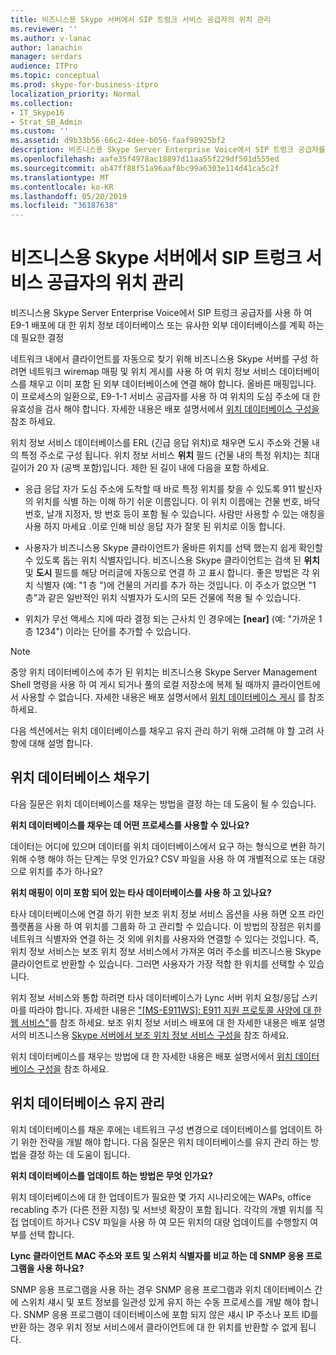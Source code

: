 ```yaml
---
title: 비즈니스용 Skype 서버에서 SIP 트렁크 서비스 공급자의 위치 관리
ms.reviewer: ''
ms.author: v-lanac
author: lanachin
manager: serdars
audience: ITPro
ms.topic: conceptual
ms.prod: skype-for-business-itpro
localization_priority: Normal
ms.collection:
- IT_Skype16
- Strat_SB_Admin
ms.custom: ''
ms.assetid: d9b33b56-66c2-4dee-b056-faaf98925bf2
description: 비즈니스용 Skype Server Enterprise Voice에서 SIP 트렁크 공급자를 사용 하 여 E9-1 배포에 대 한 위치 정보 데이터베이스 또는 유사한 외부 데이터베이스를 계획 하는 데 필요한 결정
ms.openlocfilehash: aafe35f4978ac18897d11aa55f229df501d555ed
ms.sourcegitcommit: ab47ff88f51a96aaf8bc99a6303e114d41ca5c2f
ms.translationtype: MT
ms.contentlocale: ko-KR
ms.lasthandoff: 05/20/2019
ms.locfileid: "36187638"
---
```

# <a name="manage-locations-for-sip-trunk-service-providers-in-skype-for-business-server"></a>비즈니스용 Skype 서버에서 SIP 트렁크 서비스 공급자의 위치 관리

비즈니스용 Skype Server Enterprise Voice에서 SIP 트렁크 공급자를 사용 하 여 E9-1 배포에 대 한 위치 정보 데이터베이스 또는 유사한 외부 데이터베이스를 계획 하는 데 필요한 결정

네트워크 내에서 클라이언트를 자동으로 찾기 위해 비즈니스용 Skype 서버를 구성 하려면 네트워크 wiremap 매핑 및 위치 게시를 사용 하 여 위치 정보 서비스 데이터베이스를 채우고 이미 포함 된 외부 데이터베이스에 연결 해야 합니다. 올바른 매핑입니다. 이 프로세스의 일환으로, E9-1-1 서비스 공급자를 사용 하 여 위치의 도심 주소에 대 한 유효성을 검사 해야 합니다. 자세한 내용은 배포 설명서에서 [위치 데이터베이스 구성을](https://technet.microsoft.com/library/8544be31-6958-47ef-b926-fdc80d56191c.aspx) 참조 하세요.

위치 정보 서비스 데이터베이스를 ERL (긴급 응답 위치)로 채우면 도시 주소와 건물 내의 특정 주소로 구성 됩니다. 위치 정보 서비스 **위치** 필드 (건물 내의 특정 위치)는 최대 길이가 20 자 (공백 포함)입니다. 제한 된 길이 내에 다음을 포함 하세요.

- 응급 응답 자가 도심 주소에 도착할 때 바로 특정 위치를 찾을 수 있도록 911 발신자의 위치를 식별 하는 이해 하기 쉬운 이름입니다. 이 위치 이름에는 건물 번호, 바닥 번호, 날개 지정자, 방 번호 등이 포함 될 수 있습니다. 사람만 사용할 수 있는 애칭을 사용 하지 마세요 .이로 인해 비상 응답 자가 잘못 된 위치로 이동 합니다.

- 사용자가 비즈니스용 Skype 클라이언트가 올바른 위치를 선택 했는지 쉽게 확인할 수 있도록 돕는 위치 식별자입니다. 비즈니스용 Skype 클라이언트는 검색 된 **위치** 및 **도시** 필드를 해당 머리글에 자동으로 연결 하 고 표시 합니다. 좋은 방법은 각 위치 식별자 (예: "1 층 <street number>")에 건물의 거리를 추가 하는 것입니다. 이 주소가 없으면 "1 층"과 같은 일반적인 위치 식별자가 도시의 모든 건물에 적용 될 수 있습니다.

- 위치가 무선 액세스 지에 따라 결정 되는 근사치 인 경우에는 **[near]** (예: "가까운 1 층 1234") 이라는 단어를 추가할 수 있습니다.

> [!NOTE]
> 중앙 위치 데이터베이스에 추가 된 위치는 비즈니스용 Skype Server Management Shell 명령을 사용 하 여 게시 되거나 풀의 로컬 저장소에 복제 될 때까지 클라이언트에서 사용할 수 없습니다. 자세한 내용은 배포 설명서에서 [위치 데이터베이스 게시](https://technet.microsoft.com/library/dd032b5b-df0e-4017-ac46-e17570c1ab1e.aspx) 를 참조 하세요.

다음 섹션에서는 위치 데이터베이스를 채우고 유지 관리 하기 위해 고려해 야 할 고려 사항에 대해 설명 합니다.

## <a name="populating-the-location-database"></a>위치 데이터베이스 채우기

다음 질문은 위치 데이터베이스를 채우는 방법을 결정 하는 데 도움이 될 수 있습니다.

 **위치 데이터베이스를 채우는 데 어떤 프로세스를 사용할 수 있나요?**

데이터는 어디에 있으며 데이터를 위치 데이터베이스에서 요구 하는 형식으로 변환 하기 위해 수행 해야 하는 단계는 무엇 인가요? CSV 파일을 사용 하 여 개별적으로 또는 대량으로 위치를 추가 하나요?

 **위치 매핑이 이미 포함 되어 있는 타사 데이터베이스를 사용 하 고 있나요?**

타사 데이터베이스에 연결 하기 위한 보조 위치 정보 서비스 옵션을 사용 하면 오프 라인 플랫폼을 사용 하 여 위치를 그룹화 하 고 관리할 수 있습니다. 이 방법의 장점은 위치를 네트워크 식별자와 연결 하는 것 외에 위치를 사용자와 연결할 수 있다는 것입니다. 즉, 위치 정보 서비스는 보조 위치 정보 서비스에서 가져온 여러 주소를 비즈니스용 Skype 클라이언트로 반환할 수 있습니다. 그러면 사용자가 가장 적합 한 위치를 선택할 수 있습니다.

위치 정보 서비스와 통합 하려면 타사 데이터베이스가 Lync 서버 위치 요청/응답 스키마를 따라야 합니다. 자세한 내용은 ["[MS-E911WS]: E911 지원 프로토콜 사양에 대 한 웹 서비스"](https://go.microsoft.com/fwlink/p/?linkid=213819)를 참조 하세요. 보조 위치 정보 서비스 배포에 대 한 자세한 내용은 배포 설명서의 비즈니스용 [Skype 서버에서 보조 위치 정보 서비스 구성을](../../deploy/deploy-enterprise-voice/secondary-location-information-service.md) 참조 하세요.

위치 데이터베이스를 채우는 방법에 대 한 자세한 내용은 배포 설명서에서 [위치 데이터베이스 구성을](https://technet.microsoft.com/library/8544be31-6958-47ef-b926-fdc80d56191c.aspx) 참조 하세요.

## <a name="maintaining-the-location-database"></a>위치 데이터베이스 유지 관리

위치 데이터베이스를 채운 후에는 네트워크 구성 변경으로 데이터베이스를 업데이트 하기 위한 전략을 개발 해야 합니다. 다음 질문은 위치 데이터베이스를 유지 관리 하는 방법을 결정 하는 데 도움이 됩니다.

 **위치 데이터베이스를 업데이트 하는 방법은 무엇 인가요?**

위치 데이터베이스에 대 한 업데이트가 필요한 몇 가지 시나리오에는 WAPs, office recabling 추가 (다른 전환 지정) 및 서브넷 확장이 포함 됩니다. 각각의 개별 위치를 직접 업데이트 하거나 CSV 파일을 사용 하 여 모든 위치의 대량 업데이트를 수행할지 여부를 선택 합니다.

 **Lync 클라이언트 MAC 주소와 포트 및 스위치 식별자를 비교 하는 데 SNMP 응용 프로그램을 사용 하나요?**

SNMP 응용 프로그램을 사용 하는 경우 SNMP 응용 프로그램과 위치 데이터베이스 간에 스위치 섀시 및 포트 정보를 일관성 있게 유지 하는 수동 프로세스를 개발 해야 합니다. SNMP 응용 프로그램이 데이터베이스에 포함 되지 않은 섀시 IP 주소나 포트 ID를 반환 하는 경우 위치 정보 서비스에서 클라이언트에 대 한 위치를 반환할 수 없게 됩니다.


